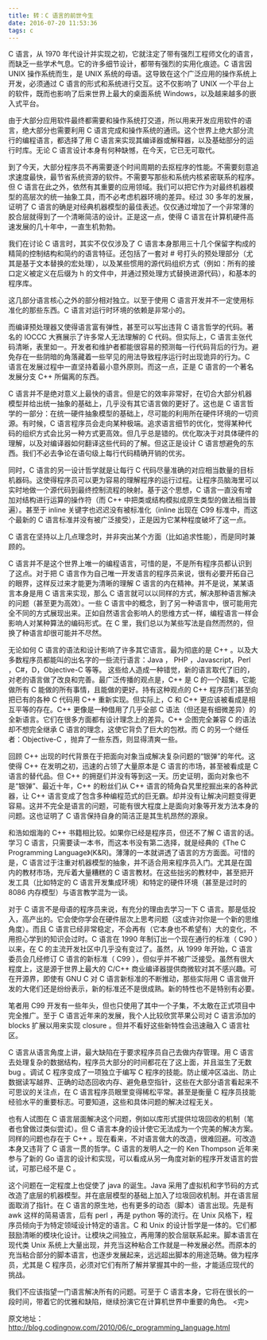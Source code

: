 ```yaml
---
title: 转：C 语言的前世今生
date: 2016-07-20 11:53:36
tags: c
---
```

C 语言，从 1970 年代设计并实现之初，它就注定了带有强烈工程师文化的语言，而缺乏一些学术气息。<!-- more -->它的许多细节设计，都带有强烈的实用化痕迹。C 语言因 UNIX 操作系统而生，是 UNIX 系统的母语。这导致在这个广泛应用的操作系统上开发，必须通过 C 语言的形式和系统进行交互。这不仅影响了 UNIX 一个平台上的软件，既而也影响了后来世界上最大的桌面系统 Windows，以及越来越多的嵌入式平台。

由于大部分应用软件最终都需要和操作系统打交道，所以用来开发应用软件的语言，绝大部分也需要利用 C 语言完成和操作系统的通讯。这个世界上绝大部分流行的编程语言，都选择了用 C 语言来实现其编译器或解释器，以及基础部分的运行时库。无论 C 语言设计本身有何种缺憾，在今天，它已无可取代。

到了今天，大部分程序员不再需要逐个时间周期的去抠程序的性能。不需要刻意追求速度最快，最节省系统资源的软件。不需要写那些和系统内核紧密联系的程序。但 C 语言在此之外，依然有其重要的应用领域。我们可以把它作为对最终机器模型的高层次的统一抽象工具，而不必考虑机器环境的差异。经过 30 多年的发展，证明了 C 语言的确是对经典机器模型的最佳表述。仅仅通过增加了一个非常薄的胶合层就得到了一个清晰简洁的设计。正是这一点，使得 C 语言在计算机硬件高速发展的几十年中，一直生机勃勃。

我们在讨论 C 语言时，其实不仅仅涉及了 C 语言本身那用三十几个保留字构成的精简的控制结构和简约的语言特征。还包括了一套对 # 号打头的预处理部分（尤其是基于文本替换的宏处理），以及某些惯用的源代码组织方式（例如：所有的接口定义被定义在后缀为 h 的文件中，并通过预处理方式替换进源代码），和基本的程序库。

这几部分语言核心之外的部分相对独立。以至于使用 C 语言开发并不一定使用标准化的那些东西。C 语言对运行时环境的依赖是非常小的。

而编译预处理器又使得语言富有弹性，甚至可以写出违背 C 语言哲学的代码。著名的 IOCCC 大赛展示了许多常人无法理解的 C 代码。但实际上，C 语言主张代码清晰，表里如一。开发者和维护者都能很容易的预测每一行代码背后的行为。避免存在一些阴暗的角落藏着一些罕见的用法导致程序运行时出现诡异的行为。C 语言在发展过程中一直坚持着最小意外原则。而这一点，正是 C 语言的一个著名发展分支 C++ 所偏离的东西。

C 语言并不是绝对意义上最快的语言。但是它的效率非常好，在切合大部分机器模型并给出统一抽象的基础上，几乎没有其它语言做的更好了。这也是 C 语言哲学的一部分：在统一硬件抽象模型的基础上，尽可能的利用所在硬件环境的一切资源。有时候，C 语言程序员会走向某种极端。追求语言细节的优化，觉得某种代码的组织方式会比另一种方式更高效。但几乎总是错的。优化取决于对具体硬件的理解，以及对编译器如何翻译这些代码的了解。但这正是设计 C 语言想避免的东西。我们不必去争论在语句级上每行代码精确开销的优劣。

同时，C 语言的另一设计哲学就是让每行 C 代码尽量准确的对应相当数量的目标机器码。这使得程序员可以更为容易的理解程序的运行过程。让程序员脑海里可以实时地做一个源代码到最终控制流程的映射。基于这个思想，C 语言一直没有增加对结构进行运算的操作符（而 C++ 中把类或结构模拟成原生类型的做法相当普遍）。甚至于 inline 关键字也迟迟没有被标准化（inline 出现在 C99 标准中，而这个最新的 C 语言标准并没有被广泛接受），正是因为它某种程度破坏了这一点。

C 语言在坚持以上几点理念时，并非突出某个方面（比如追求性能），而是同时兼顾的。

C 语言并不是这个世界上唯一的编程语言，可惜的是，不是所有程序员都认识到了这点。对于把 C 语言作为自己唯一开发语言的程序员来说，很有必要开拓自己的眼界，这样反过来才能更为清晰的理解 C 语言的内在精神。并不是说，某某语言本身是用 C 语言来实现，那么 C 语言就可以以同样的方式，解决那种语言解决的问题（甚至更为高效）。一些 C 语言中的概念，到了另一种语言中，很可能用完全不同的方式展现出来。正如自然语言会影响人的思维方式一样，编程语言一样会影响人对某种算法的编码形式。在 C 里，我们总以为某些写法是自然而然的，但换了种语言却很可能并不尽然。

无论如何 C 语言的语法和设计影响了许多其它语言。最为彻底的是 C++ 。以及大多数程序员都能叫的出名字的一些流行语言：Java ， PHP ，Javascript，Perl ，C#，D，Objective-C 等等。 这些给人造成一种错觉，新的语言取代了旧的，对老的语言做了改良和完善。最广泛传播的观点是，C++ 是 C 的一个超集，它能做所有 C 能做的所有事情，且能做的更好。持有这种观点的 C++ 程序员们甚至向把已有的各种 C 代码用 C++ 重新实现。但实际上，C 和 C++ 更应该被看成是相互平等的存在。C++ 更像是一种借用了几乎全部 C 语法（但还是有细微差异）的全新语言。它们在很多方面都有设计理念上的差异。C++ 企图完全兼容 C 的语法却不想完全继承 C 语言的理念，这使它背负了巨大的包袱。而 C 的另一个继任者：Objective-C ，抛弃了一些东西，则显得清爽一些。

回顾 C++ 出现的时代背景在于把面向对象当成解决复杂问题的“银弹”的年代。这使得 C++ 在发明之初，迅速的占领了大量原本是 C 语言的市场，甚至被看成是 C 语言的替代品。但 C++ 的拥趸们并没有等到这一天。历史证明，面向对象也不是“银弹”、最近十年，C++ 的粉丝们从 C++ 语言的犄角旮旯里挖掘出来的各种武器，让 C++ 语言变成了包含多种编程范式的巨无霸。却并没有让解决问题变得更容易。这并不完全是语言的问题，可能有很大程度上是面向对象等开发方法本身的问题。这也证明了 C 语言保持自身的简洁正是其生机昂然的源泉。

和浩如烟海的 C++ 书籍相比较。如果你已经是程序员，但还不了解 C 语言的话。学习 C 语言，只需要读一本书，而这本书没有第二选择，就是经典的《The C Programming Language》(K&R)。薄薄的一本就讲透了语言的方方面面。可惜的是，C 语言过于注重对机器模型的抽象，并不适合用来程序员入门。尤其是在国内的教材市场，充斥着大量糟糕的 C 语言教材。在这些拙劣的教材中，甚至把开发工具（比如特定的 C 语言开发集成环境）和特定的硬件环境（甚至是过时的 8086 内存模型）与语言教学混为一谈。

对于 C 语言不是母语的程序员来说，有充分的理由去学习一下 C 语言。那是低投入，高产出的。它会使你学会在硬件层次上思考问题（这或许对你是一个新的思维角度）。而且 C 语言已经非常稳定，不会再有（它本身也不希望有）大的变化，不用担心学到的知识会过时。C 语言在 1990 年制订出一个现在通行的标准（ C90 ）以来，在 C 的主流开发社区中几乎没有变过了。虽然，从 1999 年开始，C 语言委员会几经修订 C 语言的新标准（ C99 ），但似乎并不被广泛接受。虽然有很大程度上，这是源于世界上最大的 C/C++ 商业编译器提供商微软对其不感兴趣。可在开源界，即使有 GNU C 对 C 语言新标准的不断推动，那些实际用 C 语言做开发的大佬们还是纷纷表示，新的标准还不是很成熟。新的特性也不是特别有必要。

笔者用 C99 开发有一些年头，但也只使用了其中一个子集，不太敢在正式项目中完全推广。至于 C 语言近年来的发展，我个人比较欣赏苹果公司对 C 语言添加的 blocks 扩展以用来实现 closure 。但并不看好这些新特性会迅速融入 C 语言社区。

C 语言从语言角度上讲，最大缺陷在于要求程序员自己去做内存管理。用 C 语言去处理复杂的数据结构，程序员大部分的时间都花在了这上面，并且滋生了无数 bug 。调试 C 程序变成了一项独立于编写 C 程序的技能。防止缓冲区溢出、防止数据读写越界、正确的动态回收内存、避免悬空指针，这些在大部分语言看起来不可思议的关注点，在 C 语言程序员眼里变得稀松平常。甚至是衡量 C 程序员技能经验水平的重要标志。可要知道，这些和具体问题的解决过程无关。

也有人试图在 C 语言层面解决这个问题，例如以库形式提供垃圾回收的机制（笔者也曾做过类似尝试）。但 C 语言本身的设计使它无法成为一个完美的解决方案。同样的问题也存在于 C++ 。现在看来，不对语言做大的改造，很难回避。可改造本身又违背了 C 语言一贯的哲学。C 语言的发明人之一的 Ken Thompson 近年来参与了新的 Go 语言的设计和实现，可以看成从另一角度对新的程序开发语言的尝试，可那已经不是 C 。

这个问题在一定程度上也促使了 java 的诞生。Java 采用了虚拟机和字节码的方式改造了底层的机器模型。并在底层模型的基础上加入了垃圾回收机制。并在语言层面取消了指针。在 C 语言的原生地，也有更多的动态（脚本）语言出现。先是有 awk 这样的简易语言，后有 perl ，再是 python 等的流行。在 Unix 风格下，程序员倾向于为特定领域设计特定的语言。C 和 Unix 的设计哲学是一体的。它们都鼓励清晰的模块化设计。让模块之间独立，再用薄的胶合层联系起来。脚本语言在现代类 Unix 系统上大量出现，并充当这种粘合工作就是一种发展必然。而原本的充当粘合部分的脚本语言，也逐步发展起来，远远超出脚本的用途范畴。做为程序员，尤其是 C 程序员，必须对它们有所了解并掌握其中的一些，才能适应现代的挑战。

我们不应该指望一门语言解决所有的问题。可至于 C 语言本身，它将在很长的一段时间，带着它的优雅和缺陷，继续扮演它在计算机世界中重要的角色。
<完>

原文地址：http://blog.codingnow.com/2010/06/c_programming_language.html